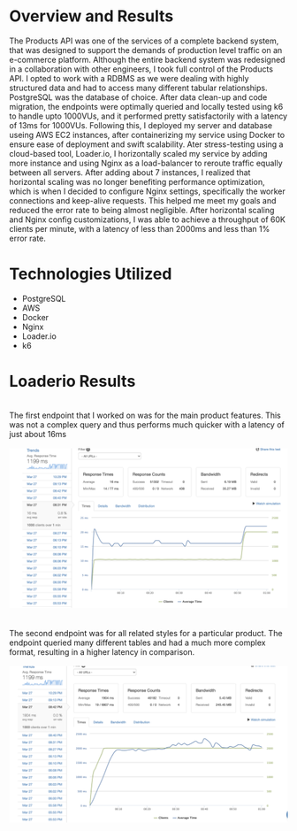 # Overview and Results

The Products API was one of the services of a complete backend system, that was designed to support the demands of production level traffic on an e-commerce platform. Although the entire backend system was redesigned in a collaboration with other engineers, I took full control of the Products API. I opted to work with a RDBMS as we were dealing with highly structured data and had to access many different tabular relationships. PostgreSQL was the database of choice. After data clean-up and code migration, the endpoints were optimally queried and locally tested using k6 to handle upto 1000VUs, and it performed pretty satisfactorily with a latency of 13ms for 1000VUs.
Following this, I deployed my server and database useing AWS EC2 instances, after containerizing my service using Docker to ensure ease of deployment and swift scalability. Ater stress-testing using a cloud-based tool, Loader.io, I horizontally scaled my service by adding more instance and using Nginx as a load-balancer to reroute traffic equally between all servers. After adding about 7 instances, I realized that horizontal scaling was no longer benefiting performance optimization, which is when I decided to configure Nginx settings, specifically the worker connections and keep-alive requests. This helped me meet my goals and reduced the error rate to being almost negligible.
After horizontal scaling and Nginx config customizations, I was able to achieve a throughput of 60K clients per minute, with a latency of less than 2000ms and less than 1% error rate.


# Technologies Utilized

<ul>
  <li>PostgreSQL </li>
  <li>AWS </li>
  <li>Docker </li>
  <li>Nginx </li>
  <li>Loader.io</li>
  <li>k6 </li>
</ul>


# Loaderio Results
<br>
The first endpoint that I worked on was for the main product features. This was not a complex query and thus performs much quicker with a latency of just about 16ms
<br>
<br>
<img src="./assets/products_endpoint.png" width="900">
<br>
<br>
<br>
The second endpoint was for all related styles for a particular product. The endpoint queried many different tables and had a much more complex format, resulting in a higher latency in comparison.
<br>
<br>
<img src="./assets/styles_endpoint.png" width="900">
